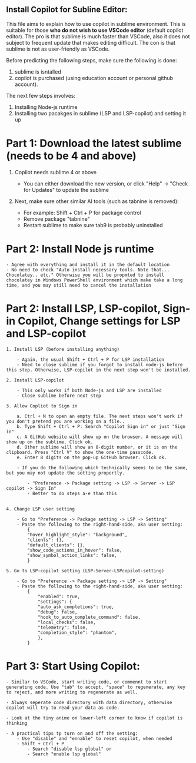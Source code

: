 ## Install Copilot for Subline Editor:

This file aims to explain how to use copilot in sublime environment. This is suitable for those **who do not wish to use VSCode editor** (default copilot editor). The pro is that sublime is much faster than VSCode, also it does not subject to frequent update that makes editing difficult. The con is that sublime is not as user-friendly as VSCode. 


Before predicting the following steps, make sure the following is done: 

1. sublime is isntalled 
2. copilot is purchased (using education account or personal github account). 

The next few steps involves: 
	
1. Installing Node-js runtime
2. Installing two pacakges in sublime (LSP and LSP-copilot) and setting it up



# Part 1: Download the latest sublime (needs to be 4 and above)

1. Copilot needs sublime 4 or above 
	
	- You can either download the new version, or click "Help" -> "Check for Updates" to update the sublime 
	
2. Next, make sure other similar AI tools (such as tabnine is removed): 

	- For example: Shift + Ctrl + P for package control 
	- Remove package "tabnine"
	- Restart sublime to make sure tab9 is probably uninstalled



# Part 2: Install Node js runtime 
	
	- Agree with everything and install it in the default location
	- No need to check "Auto install necessary tools. Note that... Chocolatey.. etc." Otherwise you will be propmted to install chocolatey in Windows PowerShell environment which make take a long time, and you may still need to cancel the installation 



# Part 2: Install LSP, LSP-copilot, Sign-in Copilot, Change settings for LSP and LSP-copilot 

	1. Install LSP (before installing anything)

		- Again, the usual Shift + Ctrl + P for LSP installation
		- Need to close sublime if you forgot to install node-js before this step. Otherwise, LSP-copilot in the next step won't be installed.

 	2. Install LSP-copilot 

 		- This only works if both Node-js and LSP are installed 
		- Close sublime before next step 

	3. Allow Copliot to Sign in

		a. Ctrl + N to open an empty file. The next steps won't work if you don't pretend you are working on a file..
		b. Type Shift + Ctrl + P: Search "Copilot Sign in" or just "Sign in"
		c. A GitHub website will show up on the browser. A message will show up on the sublime. Click ok.
		d. Other sublime will show an 8-digit number, or it is on the clipboard. Press "Ctrl V" to show the one-time passcode.
		e. Enter 8 digits on the pop-up GitHub browser. Click ok.

		- If you do the following which technically seems to be the same, but you may not update the setting propertly. 

			- "Preference -> Package setting -> LSP -> Server -> LSP copilot -> Sign In" 
			- Better to do steps a-e than this


	4. Change LSP user setting

		- Go to "Preference -> Package setting -> LSP -> Setting" 
		- Paste the following to the right-hand-side, aka user setting: 
		 	{
			"hover_highlight_style": "background",
	  		"clients": {},
	  		"default_clients": {},
	  		"show_code_actions_in_hover": false,
	  		"show_symbol_action_links": false,
		    }
		
	5. Go to LSP-copilot setting (LSP-Server-LSPcopilot-setting)

		- Go to "Preference -> Package setting -> LSP -> Setting" 
		- Paste the following to the right-hand-side, aka user setting: 
			{ 	
				"enabled": true,
				"settings": {
				"auto_ask_completions": true,
				"debug": false,
				"hook_to_auto_complete_command": false,
				"local_checks": false,
				"telemetry": false,
				"completion_style": "phantom",
				},
		    }

	

# Part 3: Start Using Copilot:
	
	- Similar to VSCode, start writing code, or commennt to start generating code. Use "tab" to accept, "space" to regenerate, any key to reject, and more writing to regenerate as well. 

	- Always seperate code directory with data directory, otherwise copilot will try to read your data as code.

	- Look at the tiny anime on lower-left corner to know if copilot is thinking

	- A practical tips tp turn on and off the setting:
		- Use "disable" and "ennable" to reset copilot, when needed 
		- Shift + Ctrl + P 
			- Search "disable lsp global" or 
			- Search "enable lsp global"



